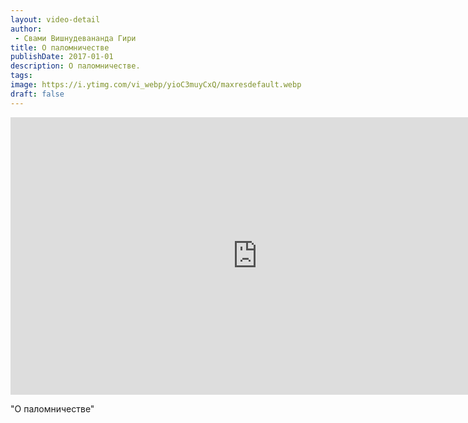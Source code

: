 ```yaml
---
layout: video-detail
author:
 - Свами Вишнудевананда Гири
title: О паломничестве
publishDate: 2017-01-01
description: О паломничестве. 
tags: 
image: https://i.ytimg.com/vi_webp/yioC3muyCxQ/maxresdefault.webp
draft: false
---
```


<iframe width="790" height="444" src="https://www.youtube.com/embed/yioC3muyCxQ" frameborder="0" allowfullscreen=""></iframe> 

  "О паломничестве"

  

 